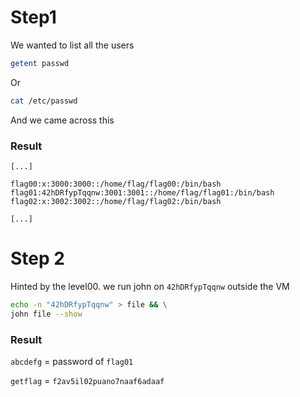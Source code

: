# Step1
We wanted to list all the users
```bash
getent passwd
```
Or 

```bash
cat /etc/passwd
```

And we came across this

### Result
`[...]` 

`flag00:x:3000:3000::/home/flag/flag00:/bin/bash
flag01:42hDRfypTqqnw:3001:3001::/home/flag/flag01:/bin/bash
flag02:x:3002:3002::/home/flag/flag02:/bin/bash
`

`[...]`

# Step 2
Hinted by the level00. we run john on `42hDRfypTqqnw` outside the VM

```bash
echo -n "42hDRfypTqqnw" > file && \
john file --show
```

### Result
`abcdefg` = password of `flag01`

`getflag` = `f2av5il02puano7naaf6adaaf`
